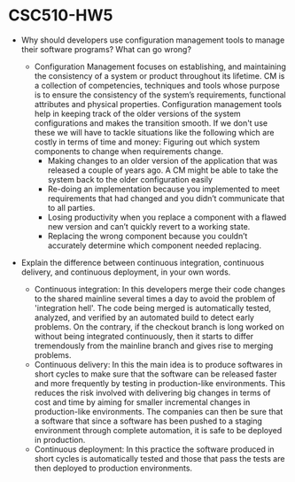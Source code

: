 # CSC510-HW5

* Why should developers use configuration management tools to manage their software programs? What can go wrong?
    * Configuration Management focuses on establishing, and maintaining the consistency of a system or product throughout its lifetime. CM is a collection of competencies, techniques and tools whose purpose is to ensure the consistency of the system’s requirements, functional attributes and physical properties. Configuration management tools help in keeping track of the older versions of the system configurations and makes the transition smooth. If we don't use these we will have to tackle situations like the following which are costly in terms of time and money:
    Figuring out which system components to change when requirements change.
        * Making changes to an older version of the application that was released a couple of years ago. A CM might be able to take the system back to the older configuration easily
        * Re-doing an implementation because you implemented to meet requirements that had changed and you didn’t communicate that to all parties.
        * Losing productivity when you replace a component with a flawed new version and can’t quickly revert to a working state.
        * Replacing the wrong component because you couldn’t accurately determine which component needed replacing.

* Explain the difference between continuous integration, continuous delivery, and continuous deployment, in your own words.  
    * Continuous integration: In this developers merge their code changes to the shared mainline several times a day to avoid the problem of 'integration hell'. The code being merged is automatically tested, analyzed, and verified by an automated build to detect early problems. On the contrary, if the checkout branch is long worked on without being integrated continuously, then it starts to differ tremendously from the mainline branch and gives rise to merging problems.
    * Continuous delivery: In this the main idea is to produce softwares in short cycles to make sure that the software can be released faster and more frequently by testing in production-like environments. This reduces the risk involved with delivering big changes in terms of cost and time by aiming for smaller incremental changes in production-like environments. The companies can then be sure that a software that since a software has been pushed to a staging environment through complete automation, it is safe to be deployed in production.
    * Continuous deployment: In this practice the software produced in short cycles is automatically tested and those that pass the tests are then deployed to production environments.
